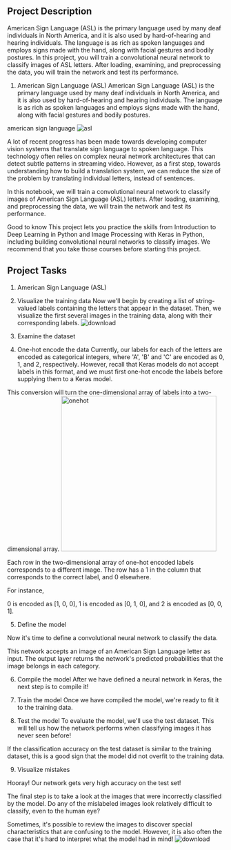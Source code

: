 ## Project Description
American Sign Language (ASL) is the primary language used by many deaf individuals in North America, and it is also used by hard-of-hearing and hearing individuals.
The language is as rich as spoken languages and employs signs made with the hand, along with facial gestures and bodily postures.
In this project, you will train a convolutional neural network to classify images of ASL letters. After loading, examining, and preprocessing the data, you will train the network and test its performance.

1. American Sign Language (ASL)
American Sign Language (ASL) is the primary language used by many deaf individuals in North America, and it is also used by hard-of-hearing and hearing individuals. The language is as rich as spoken languages and employs signs made with the hand, along with facial gestures and bodily postures.

american sign language
![asl](https://user-images.githubusercontent.com/84151016/155030004-9bdaeffc-aec5-41c1-84a3-dd8b11345fde.png)


A lot of recent progress has been made towards developing computer vision systems that translate sign language to spoken language. This technology often relies on complex neural network architectures that can detect subtle patterns in streaming video. However, as a first step, towards understanding how to build a translation system, we can reduce the size of the problem by translating individual letters, instead of sentences.

In this notebook, we will train a convolutional neural network to classify images of American Sign Language (ASL) letters. After loading, examining, and preprocessing the data, we will train the network and test its performance.



Good to know
This project lets you practice the skills from Introduction to Deep Learning in Python and Image Processing with Keras in Python, including building convolutional neural networks to classify images. We recommend that you take those courses before starting this project.

## Project Tasks
1. American Sign Language (ASL)
2. Visualize the training data
Now we'll begin by creating a list of string-valued labels containing the letters that appear in the dataset. Then, we visualize the first several images in the training data, along with their corresponding labels.
![download](https://user-images.githubusercontent.com/84151016/155030106-36b4ebac-d41e-4e32-b1a5-85aff0689f0f.png)


3. Examine the dataset
4. One-hot encode the data
Currently, our labels for each of the letters are encoded as categorical integers, where 'A', 'B' and 'C' are encoded as 0, 1, and 2, respectively. However, recall that Keras models do not accept labels in this format, and we must first one-hot encode the labels before supplying them to a Keras model.

This conversion will turn the one-dimensional array of labels into a two-dimensional array.
<img width="360" alt="onehot" src="https://user-images.githubusercontent.com/84151016/155030197-69780556-d9c7-486c-9e7d-55b6bb08a828.png">

Each row in the two-dimensional array of one-hot encoded labels corresponds to a different image. The row has a 1 in the column that corresponds to the correct label, and 0 elsewhere.

For instance,

0 is encoded as [1, 0, 0],
1 is encoded as [0, 1, 0], and
2 is encoded as [0, 0, 1].

5. Define the model

Now it's time to define a convolutional neural network to classify the data.

This network accepts an image of an American Sign Language letter as input. The output layer returns the network's predicted probabilities that the image belongs in each category.

6. Compile the model
After we have defined a neural network in Keras, the next step is to compile it!

7. Train the model
Once we have compiled the model, we're ready to fit it to the training data.



8. Test the model
To evaluate the model, we'll use the test dataset. This will tell us how the network performs when classifying images it has never seen before!

If the classification accuracy on the test dataset is similar to the training dataset, this is a good sign that the model did not overfit to the training data.

9. Visualize mistakes

Hooray! Our network gets very high accuracy on the test set!

The final step is to take a look at the images that were incorrectly classified by the model. Do any of the mislabeled images look relatively difficult to classify, even to the human eye?

Sometimes, it's possible to review the images to discover special characteristics that are confusing to the model. However, it is also often the case that it's hard to interpret what the model had in mind!
![download](https://user-images.githubusercontent.com/84151016/155030539-903a4899-423a-4c6b-ae6a-659d9d06efb8.png)


